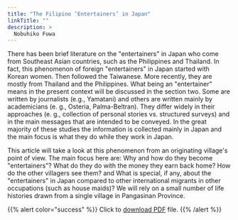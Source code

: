 ```yaml
---
title: "The Filipino ’Entertainers’ in Japan"
linkTitle: ""
description: >
  Nobuhiko Fuwa
---
```

There has been brief literature on the "entertainers" in Japan who come from Southeast Asian countries, such as the Philippines and Thailand. In fact, this phenomenon of foreign "entertainers" in Japan started with Korean women. Then followed the Taiwanese. More recently, they are mostly from Thailand and the Philippines. What being an "entertainer" means in the present context will  be  discussed in the section two. Some are written by journalists (e.g., Yamatani) and others are written mainly by academicians (e. g., Osteria, Palma-Beltran). They differ widely in their approaches (e. g., collection of personal stories vs. structured surveys) and in the main messages that are intended to be conveyed. In the great majority of these studies the information is collected mainly in Japan and the main focus is what they do while they work in Japan.

This article will take a look at this phenomenon from an originating village's point of view. The main focus here are: Why and how do they become "entertainers"? What do they do with the money they earn back home? How do the other villagers see them? and What is special, if any, about the "entertainers" in Japan compared to other international migrants in other occupations (such as house maids)? We will rely on a small number of life histories drawn from a single village in Pangasinan Province.

{{% alert color="success" %}}
Click to [download PDF](https://timog.org/static/pdf/filipino-entertainers-in-japan.pdf) file.
{{% /alert %}}

